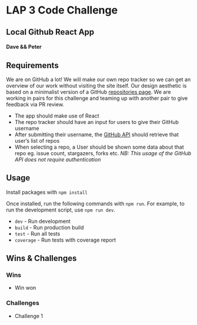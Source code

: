 # LAP 3 Code Challenge
## Local Github React App
#### Dave && Peter

## Requirements

We are on GitHub a lot! We will make our own repo tracker so we can get an overview of our work without visiting the site itself.
Our design aesthetic is based on a minimalist version of a GitHub [repositories page](https://github.com/getfutureproof?tab=repositories).
We are working in pairs for this challenge and teaming up with another pair to give feedback via PR review.

* The app should make use of React
* The repo tracker should have an input for users to give their GitHub username
* After submitting their username, the [GitHub API](https://docs.github.com/en/rest/repos/repos#list-repositories-for-the-authenticated-user) should retrieve that user’s list of repos
* When selecting a repo, a User should be shown some data about that repo eg. issue count, stargazers, forks etc. *NB: This usage of the GitHub API does not require authentication*

## Usage
Install packages with `npm install`

Once installed, run the following commands with `npm run`. For example, to run the development script, use `npm run dev`.

* `dev` - Run development
* `build` - Run production build
* `test` - Run all tests
* `coverage` - Run tests with coverage report

## Wins & Challenges

### Wins
* Win won

### Challenges
* Challenge 1
